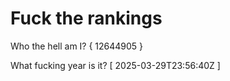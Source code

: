 # Fuck the rankings

Who the hell am I?
{ 12644905 }

What fucking year is it?
[ 2025-03-29T23:56:40Z ]
